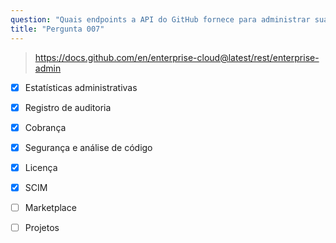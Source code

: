 ```yaml
---
question: "Quais endpoints a API do GitHub fornece para administrar sua empresa? (Escolha seis.)"
title: "Pergunta 007"
---
```


> https://docs.github.com/en/enterprise-cloud@latest/rest/enterprise-admin
- [x] Estatísticas administrativas
- [x] Registro de auditoria
- [x] Cobrança
- [x] Segurança e análise de código
- [x] Licença
- [x] SCIM
- [ ] Marketplace
- [ ] Projetos

